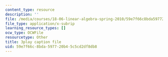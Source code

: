 ```yaml
---
content_type: resource
description: ''
file: /media/courses/18-06-linear-algebra-spring-2010/59e7f66c8bda597720b45c5cd2df8db8_l88D4r74gtM.srt
file_type: application/x-subrip
learning_resource_types: []
ocw_type: OCWFile
resourcetype: Other
title: 3play caption file
uid: 59e7f66c-8bda-5977-20b4-5c5cd2df8db8
---
```

